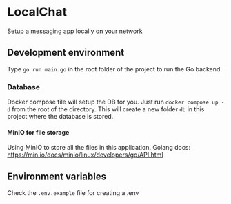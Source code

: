 # LocalChat

Setup a messaging app locally on your network

## Development environment

Type `go run main.go` in the root folder of the project to run the Go backend.

### Database

Docker compose file will setup the DB for you. Just run `docker compose up -d` from the root of the directory. This will create a new folder `db` in this project where the database is stored.

#### MinIO for file storage

Using MinIO to store all the files in this application. Golang docs: https://min.io/docs/minio/linux/developers/go/API.html

## Environment variables

Check the `.env.example` file for creating a .env
